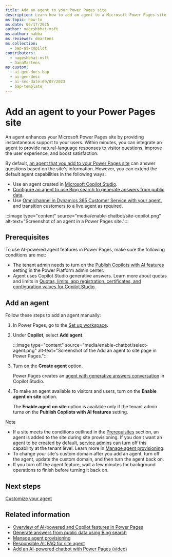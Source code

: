 ```yaml
---
title: Add an agent to your Power Pages site
description: Learn how to add an agent to a Microsoft Power Pages site for quicker customer support and an improved user experience.
ms.topic: how-to
ms.date: 06/17/2025
author: nageshbhat-msft
ms.author: nabha
ms.reviewer: dmartens
ms.collection: 
  - bap-ai-copilot
contributors:
  - nageshbhat-msft
  - DanaMartens
ms.custom:
  - ai-gen-docs-bap
  - ai-gen-desc
  - ai-seo-date:09/07/2023
  - bap-template
---
```


# Add an agent to your Power Pages site

An agent enhances your Microsoft Power Pages site by providing instantaneous support to your users. Within minutes, you can integrate an agent to provide natural-language responses to visitor questions, improve the user experience, and boost satisfaction.

By default, [an agent that you add to your Power Pages site](#add-an-agent) can answer questions based on the site's information. However, you can extend the default agent capabilities in the following ways:

- Use an agent created in [Microsoft Copilot Studio](agent-how-to.md).
- [Configure an agent to use Bing search to generate answers from public data](force-bing-index.md).
- Use [Omnichannel in Dynamics 365 Customer Service with your agent](../configure/omnichannel.md), and transition customers to a live agent as required.

:::image type="content" source="media/enable-chatbot/site-copilot.png" alt-text="Screenshot of an agent in a Power Pages site.":::

## Prerequisites

To use AI-powered agent features in Power Pages, make sure the following conditions are met:

- The tenant admin needs to turn on the [Publish Copilots with AI features](/microsoft-copilot-studio/security-and-governance) setting in the Power Platform admin center.
- Agent uses Copilot Studio generative answers. Learn more about quotas and limits in [Quotas, limits, app registration, certificates, and configuration values for Copilot Studio](/microsoft-copilot-studio/requirements-quotas).

## Add an agent

Follow these steps to add an agent manually:

1. In Power Pages, go to the [Set up workspace](../configure/setup-workspace.md).
1. Under **Copilot**, select **Add agent**.

    :::image type="content" source="media/enable-chatbot/select-agent.png" alt-text="Screenshot of the Add an agent to site page in Power Pages.":::

1. Turn on the **Create agent** option.

    Power Pages creates an [agent with generative answers conversation](/microsoft-copilot-studio/nlu-boost-conversations) in Copilot Studio.

1. To make an agent available to visitors and users, turn on the **Enable agent on site** option.

    The **Enable agent on site** option is available only if the tenant admin turns on the **Publish Copilots with AI features** setting.

> [!NOTE]
> - If a site meets the conditions outlined in the [Prerequisites](#prerequisites) section, an agent is added to the site during site provisioning. If you don't want an agent to be created by default, [service admins](/power-platform/admin/use-service-admin-role-manage-tenant) can turn off this capability at the tenant level. Learn more in [Manage agent provisioning](/power-pages/getting-started/manage-copilot-provisioning).
> - To change your site's custom domain after you add an agent, turn off the agent, update the custom domain, and then turn the agent back on.
> - If you turn off the agent feature, wait a few minutes for background operations to finish before turning it back on.

## Next steps

[Customize your agent](../getting-started/customize-your-agent.md)

## Related information

- [Overview of AI-powered and Copilot features in Power Pages](../configure/ai-copilot-overview.md)
- [Generate answers from public data using Bing search](../getting-started/force-bing-index.md)
- [Manage agent provisioning](../getting-started/manage-agent-provisioning.md)
- [Responsible AI: FAQ for site agent](../faqs-site-agent.md)
- [Add an AI-powered chatbot with Power Pages (video)](https://youtu.be/ohANXe1bfos?feature=shared)
